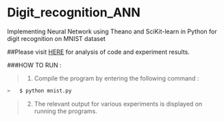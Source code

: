 # Digit_recognition_ANN
Implementing Neural Network using Theano and SciKit-learn in Python for digit recognition on MNIST dataset


##Please visit [HERE](https://devendrapratapyadav.github.io/Digit_recognition_ANN) for analysis of code and experiment results.

###HOW TO RUN : 
>1) Compile the program by entering the following command :
```sh
>   $ python mnist.py
```
>2) The relevant output for various experiments is displayed on running the programs.
